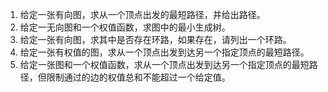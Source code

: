 

1. 给定一张有向图，求从一个顶点出发的最短路径，并给出路径。
2. 给定一无向图和一个权值函数，求图中的最小生成树。
3. 给定一张有向图，求其中是否存在环路，如果存在，请列出一个环路。
4. 给定一张有权值的图，求从一个顶点出发到达另一个指定顶点的最短路径。
5. 给定一张图和一个权值函数，求从一个顶点出发到达另一个指定顶点的最短路径，但限制通过的边的权值总和不能超过一个给定值。
